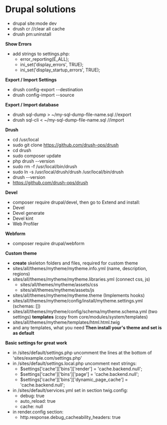 # Drupal solutions

- drupal site:mode dev
- drush cr //clear all cache
- drush pm:uninstall <module>

**Show Errors**
- add strings to settings.php:
  - error_reporting(E_ALL);
  - ini_set('display_errors', TRUE);
  - ini_set('display_startup_errors', TRUE);

**Export / Import Settings**
- drush config-export --destination <folder>
- drush config-import --source <folder>

**Export / Import database**
- drush sql-dump > ~/my-sql-dump-file-name.sql //export
- drush sql-cli < ~/my-sql-dump-file-name.sql //import


**Drush**
- cd /usr/local
- sudo git clone https://github.com/drush-ops/drush
- cd drush
- sudo composer update
- php drush --version
- sudo rm -f /usr/local/bin/drush
- sudo ln -s /usr/local/drush/drush /usr/local/bin/drush
- drush --version
- https://github.com/drush-ops/drush

**Devel**
- composer require drupal/devel, then go to Extend and install:
- Devel
- Devel generate
- Devel kint
- Web Profiler

**Webform**
- composer require drupal/webform

**Custom theme**
- **create** skeleton folders and files, required for custom theme
- sites/all/themes/mytheme/mytheme.info.yml (name, description, regions)
- sites/all/themes/mytheme/mytheme.libraries.yml (connect css, js)
  - sites/all/themes/mytheme/assets/css
  - sites/all/themes/mytheme/assets/js
- sites/all/themes/mytheme/mytheme.theme (Implements hooks)
- sites/all/themes/mytheme/config/install/mytheme.settings.yml (schemas: [])
- sites/all/themes/mytheme/config/schema/mytheme.schema.yml (two settings)
**templates**
(copy from core/modules/system/templates)
- sites/all/themes/mytheme/templates/html.html.twig
- and any templates, what you need
**Then install your's theme and set is as default**

**Basic settings for great work**
- in /sites/default/settings.php uncomment the lines at the bottom of 'sites/example.com/settings.php'
- in /sites/default/settings.local.php uncomment next strings:
  - $settings['cache']['bins']['render'] = 'cache.backend.null';
  - $settings['cache']['bins']['page'] = 'cache.backend.null';
  - $settings['cache']['bins']['dynamic_page_cache'] = 'cache.backend.null';
- in /sites/default/services.yml set in section twig.config:
  - debug: true
  - auto_reload: true
  - cache: null
- in render.config section:
  - http.response.debug_cacheability_headers: true
